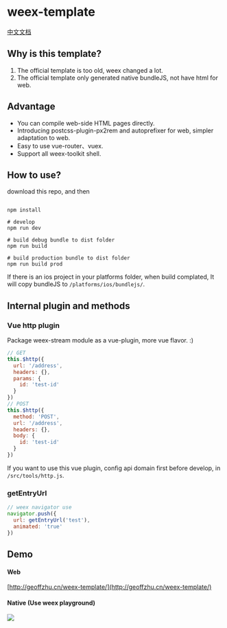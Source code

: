 # weex-template

[中文文档](https://github.com/GeoffZhu/vue-template/blob/master/README.zh.md)

## Why is this template?

1. The official template is too old, weex changed a lot.
2. The official template only generated native bundleJS, not have html for web.

## Advantage

- You can compile web-side HTML pages directly.
- Introducing postcss-plugin-px2rem and autoprefixer for web, simpler adaptation to web.
- Easy to use vue-router、vuex.
- Support all weex-toolkit shell.

## How to use?

download this repo, and then

``` shell

npm install

# develop
npm run dev

# build debug bundle to dist folder
npm run build

# build production bundle to dist folder
npm run build prod

```

If there is an ios project in your platforms folder, when build complated, It will copy bundleJS to ```/platforms/ios/bundlejs/```.

## Internal plugin and methods

### Vue http plugin
Package weex-stream module as a vue-plugin, more vue flavor. :)

``` javascript
// GET
this.$http({
  url: '/address',
  headers: {},
  params: {
    id: 'test-id'
  }
})
// POST
this.$http({
  method: 'POST',
  url: '/address',
  headers: {},
  body: {
    id: 'test-id'
  }
})
```
If you want to use this vue plugin, config api domain first before develop, in ```/src/tools/http.js```.

### getEntryUrl

``` javascript
// weex navigator use 
navigator.push({
  url: getEntryUrl('test'),
  animated: 'true'
})
```

## Demo

#### Web

[http://geoffzhu.cn/weex-template/](http://geoffzhu.cn/weex-template/)

#### Native (Use weex playground)
![](http://geoffzhu.cn/weex-template/qr-code.png)
